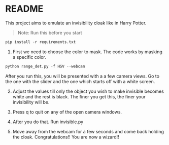 # README

This project aims to emulate an invisibility cloak like in Harry Potter.

> Note: Run this before you start
```python
pip install -r requirements.txt
```

1) First we need to choose the color to mask. The code works by masking a specific color.
```python
python range_det.py -f HSV --webcam
```
After you run this, you will be presented with a a few camera views. Go to the one with the slider and the one which starts off with a white screen.

2) Adjust the values till only the object you wish to make invisible becomes white and the rest is black. The finer you get this, the finer your invisibility will be.

3) Press q to quit on any of the open camera windows.

4) After you do that. Run invisible.py

5) Move away from the webcam for a few seconds and come back holding the cloak. Congratulations!! You are now a wizard!!



